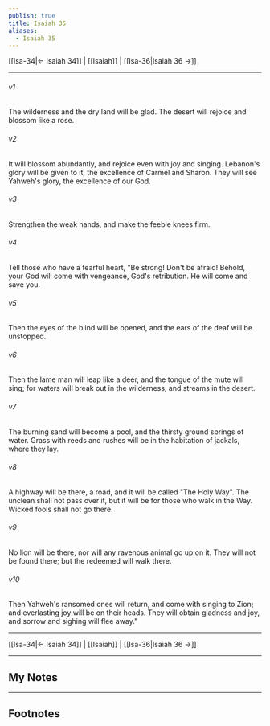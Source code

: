 ```yaml
---
publish: true
title: Isaiah 35
aliases:
  - Isaiah 35
---
```


[[Isa-34|← Isaiah 34]] | [[Isaiah]] | [[Isa-36|Isaiah 36 →]]
***



###### v1 
The wilderness and the dry land will be glad. The desert will rejoice and blossom like a rose. 

###### v2 
It will blossom abundantly, and rejoice even with joy and singing. Lebanon's glory will be given to it, the excellence of Carmel and Sharon. They will see Yahweh's glory, the excellence of our God. 

###### v3 
Strengthen the weak hands, and make the feeble knees firm. 

###### v4 
Tell those who have a fearful heart, "Be strong! Don't be afraid! Behold, your God will come with vengeance, God's retribution. He will come and save you. 

###### v5 
Then the eyes of the blind will be opened, and the ears of the deaf will be unstopped. 

###### v6 
Then the lame man will leap like a deer, and the tongue of the mute will sing; for waters will break out in the wilderness, and streams in the desert. 

###### v7 
The burning sand will become a pool, and the thirsty ground springs of water. Grass with reeds and rushes will be in the habitation of jackals, where they lay. 

###### v8 
A highway will be there, a road, and it will be called "The Holy Way". The unclean shall not pass over it, but it will be for those who walk in the Way. Wicked fools shall not go there. 

###### v9 
No lion will be there, nor will any ravenous animal go up on it. They will not be found there; but the redeemed will walk there. 

###### v10 
Then Yahweh's ransomed ones will return, and come with singing to Zion; and everlasting joy will be on their heads. They will obtain gladness and joy, and sorrow and sighing will flee away."

***
[[Isa-34|← Isaiah 34]] | [[Isaiah]] | [[Isa-36|Isaiah 36 →]]

---
## My Notes

---
## Footnotes